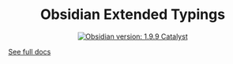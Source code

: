 <center>

# Obsidian Extended Typings

</center>

<div align="center">
    <a href="https://obsidian.md/changelog/2025-08-15-desktop-v1.9.9/"><img src="https://img.shields.io/badge/Obsidian_version-1.9.9_Catalyst-blue?logo=obsidian" alt="Obsidian version: 1.9.9 Catalyst"></a>
    <a href="https://github.com/Fevol/obsidian-typings/tree/release/obsidian-catalyst/1.9.9><img src="https://img.shields.io/badge/Git_branch-release/obsidian--catalyst/1.9.9-red?logo=git" alt="Git branch: release/obsidian-catalyst/1.9.9"></a>
</div>

[See full docs](https://github.com/Fevol/obsidian-typings/blob/main/README.md)
